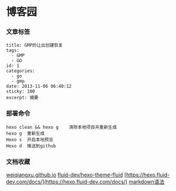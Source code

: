 # 博客园

### 文章标签
```
title: GMP的让出创建恢复
tags:
  - GMP
  - GO
id: 1
categories:
  - go
  - gmp
date: 2013-11-06 06:40:12
sticky: 100
excerpt: 摘要
```

### 部署命令
```
hexo clean && hexo g	清除本地项目并重新生成
hexo g	重新生成
Hexo s	开启本地预览
Hexo d	推送到github
```

### 文档收藏

[weiqiangxu.github.io](https://github.com/weiqiangxu/weiqiangxu.github.io)
[fluid-dev/hexo-theme-fluid](https://github.com/fluid-dev/hexo-theme-fluid)
[https://hexo.fluid-dev.com/docs/](https://hexo.fluid-dev.com/docs/)
[markdown语法](https://www.imooc.com/wiki/markdownlesson/markdownoverview.html)